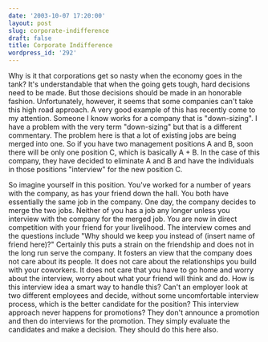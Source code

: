 ```yaml
---
date: '2003-10-07 17:20:00'
layout: post
slug: corporate-indifference
draft: false
title: Corporate Indifference
wordpress_id: '292'
---
```


Why is it that corporations get so nasty when the economy goes in the tank? It's understandable that when the going gets tough, hard decisions need to be made. But those decisions should be made in an honorable fashion. Unfortunately, however, it seems that some companies can't take this high road approach. A very good example of this has recently come to my attention. Someone I know works for a company that is "down-sizing". I have a problem with the very term "down-sizing" but that is a different commentary. The problem here is that a lot of existing jobs are being merged into one. So if you have two management positions A and B, soon there will be only one position C, which is basically A + B. In the case of this company, they have decided to eliminate A and B and have the individuals in those positions "interview" for the new position C.  

  

So imagine yourself in this position. You've worked for a number of years with the company, as has your friend down the hall. You both have essentially the same job in the company. One day, the company decides to merge the two jobs. Neither of you has a job any longer unless you interview with the company for the merged job. You are now in direct competition with your friend for your livelihood. The interview comes and the questions include "Why should we keep you instead of (insert name of friend here)?" Certainly this puts a strain on the friendship and does not in the long run serve the company. It fosters an view that the company does not care about its people. It does not care about the relationships you build with your coworkers. It does not care that you have to go home and worry about the interview, worry about what your friend will think and do. How is this interview idea a smart way to handle this? Can't an employer look at two different employees and decide, without some uncomfortable interview process, which is the better candidate for the position? This interview approach never happens for promotions? They don't announce a promotion and then do interviews for the promotion. They simply evaluate the candidates and make a decision. They should do this here also.

